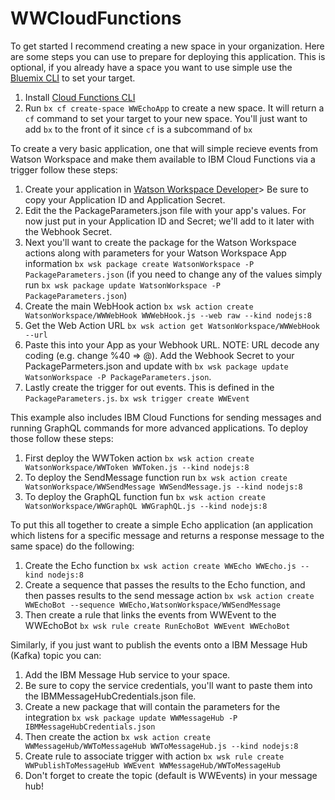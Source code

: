 # WWCloudFunctions

To get started I recommend creating a new space in your organization. Here are some steps you can use to prepare for deploying this application. This is optional, if you already have a space you want to use simple use the [Bluemix CLI](https://console.bluemix.net/docs/cli/reference/bluemix_cli/get_started.html#getting-started) to set your target.
1. Install [Cloud Functions CLI](https://console.bluemix.net/openwhisk/learn/cli)
1. Run `bx cf create-space WWEchoApp` to create a new space. It will return a `cf` command to set your target to your new space. You'll just want to add `bx` to the front of it since `cf` is a subcommand of `bx`

To create a very basic application, one that will simple recieve events from Watson Workspace and make them available to IBM Cloud Functions via a trigger follow these steps:
1. Create your application in [Watson Workspace Developer](https://developer.watsonwork.ibm.com/apps)> Be sure to copy your Application ID and Application Secret.
1. Edit the the PackageParameters.json file with your app's values. For now just put in your Application ID and Secret; we'll add to it later with the Webhook Secret.
1. Next you'll want to create the package for the Watson Workspace actions along with parameters for your Watson Workspace App information `bx wsk package create WatsonWorkspace -P PackageParameters.json` (if you need to change any of the values simply run `bx wsk package update WatsonWorkspace -P PackageParameters.json`)
1. Create the main WebHook action `bx wsk action create WatsonWorkspace/WWWebHook WWWebHook.js --web raw --kind nodejs:8`
1. Get the Web Action URL `bx wsk action get WatsonWorkspace/WWWebHook --url`
1. Paste this into your App as your Webhook URL. NOTE: URL decode any coding (e.g. change %40 => @). Add the Webhook Secret to your PackageParmeters.json and update with `bx wsk package update WatsonWorkspace -P PackageParameters.json`.
1. Lastly create the trigger for out events. This is defined in the `PackageParameters.js`. `bx wsk trigger create WWEvent`

This example also includes IBM Cloud Functions for sending messages and running GraphQL commands for more advanced applications. To deploy those follow these steps:
1. First deploy the WWToken action `bx wsk action create WatsonWorkspace/WWToken WWToken.js --kind nodejs:8`
1. To deploy the SendMessage function run `bx wsk action create WatsonWorkspace/WWSendMessage WWSendMessage.js --kind nodejs:8`
1. To deploy the GraphQL function fun `bx wsk action create WatsonWorkspace/WWGraphQL WWGraphQL.js --kind nodejs:8`

To put this all together to create a simple Echo application (an application which listens for a specific message and returns a response message to the same space) do the following:
1. Create the Echo function `bx wsk action create WWEcho WWEcho.js --kind nodejs:8`
1. Create a sequence that passes the results to the Echo function, and then passes results to the send message action `bx wsk action create WWEchoBot --sequence WWEcho,WatsonWorkspace/WWSendMessage`
1. Then create a rule that links the events from WWEvent to the WWEchoBot `bx wsk rule create RunEchoBot WWEvent WWEchoBot`

Similarly, if you just want to publish the events onto a IBM Message Hub (Kafka) topic you can:
1. Add the IBM Message Hub service to your space.
1. Be sure to copy the service credentials, you'll want to paste them into the IBMMessageHubCredentials.json file.
1. Create a new package that will contain the parameters for the integration `bx wsk package update WWMessageHub -P IBMMessageHubCredentials.json`
1. Then create the action `bx wsk action create WWMessageHub/WWToMessageHub WWToMessageHub.js --kind nodejs:8`
1. Create rule to associate trigger with action `bx wsk rule create WWPublishToMessageHub WWEvent WWMessageHub/WWToMessageHub`
1. Don't forget to create the topic (default is WWEvents) in your message hub!
